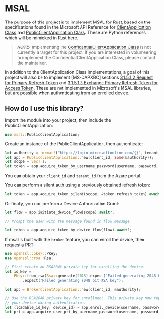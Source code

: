 MSAL
====

The purpose of this project is to implement MSAL for Rust, based on the specifications found in the Microsoft API Reference for [ClientApplication Class](https://learn.microsoft.com/en-us/python/api/msal/msal.application.clientapplication?view=msal-py-latest) and [PublicClientApplication Class](https://learn.microsoft.com/en-us/python/api/msal/msal.application.publicclientapplication?view=msal-py-latest). These are Python references which will be mimicked in Rust here.

> **_NOTE:_**  Implementing the [ConfidentialClientApplication Class](https://learn.microsoft.com/en-us/python/api/msal/msal.application.confidentialclientapplication?view=msal-py-latest) is not currently a target for this project. If you are interested in volunteering to implement the ConfidentialClientApplication Class, please contact the maintainer.

In addition to the ClientApplication Class implementations, a goal of this project will also be to implement [MS-OAPXBC] sections [3.1.5.1.2 Request for Primary Refresh Token](https://learn.microsoft.com/en-us/openspecs/windows_protocols/ms-oapxbc/d32d5cd0-05d4-4ec2-8bcc-ac29ce711c23) and [3.1.5.1.3 Exchange Primary Refresh Token for Access Token](https://learn.microsoft.com/en-us/openspecs/windows_protocols/ms-oapxbc/06e2bf0d-8cea-4b11-ad78-d212330ebda9). These are not implemented in Microsoft's MSAL libraries, but are possible when authenticating from an enrolled device.

How do I use this library?
--------------------------

Import the module into your project, then include the PublicClientApplication:

```Rust
use msal::PublicClientApplication;
```

Create an instance of the PublicClientApplication, then authenticate:

```Rust
let authority = format!("https://login.microsoftonline.com/{}", tenant_id);
let app = PublicClientApplication::new(client_id, Some(&authority));
let scope = vec![];
let token = app.acquire_token_by_username_password(username, password, scope).await?;
```

You can obtain your `client_id` and `tenant_id` from the Azure portal.

You can perform a silent auth using a previously obtained refresh token:

```Rust
let token = app.acquire_token_silent(scope, &token.refresh_token).await?;
```

Or finally, you can perform a Device Authorization Grant:

```Rust
let flow = app.initiate_device_flow(scope).await?;

// Prompt the user with the message found in flow.message

let token = app.acquire_token_by_device_flow(flow).await?;
```

If msal is built with the `broker` feature, you can enroll the device, then request a PRT:

```Rust
use openssl::pkey::PKey;
use openssl::rsa::Rsa;

// First create an RSA2048 private key for enrolling the device.
let id_key =
    PKey::from_rsa(Rsa::generate(2048).expect("Failed generating 2048 bit RSA key"))
        .expect("Failed generating 2048 bit RSA key");

let app = BrokerClientApplication::new(client_id, &authority);

// Use the RSA2048 private key for enrollment. This private key now represents
// your device during authentication.
let (loadable_id_key, device_id) = app.enroll_device(username, password, domain, &id_key).await?;
let prt = app.acquire_user_prt_by_username_password(username, password, &id_key).await?;
```
